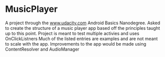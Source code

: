 # MusicPlayer
A project through the www.udacity.com Android Basics Nanodegree.
Asked to create the structure of a music player app based off the principles taught up to this point.
Project is meant to test multiple activies and uses OnClickListners
Much of the listed entries are examples and are not meant to scale with the app.
Improvements to the app would be made using ContentResolver and AudioManager
